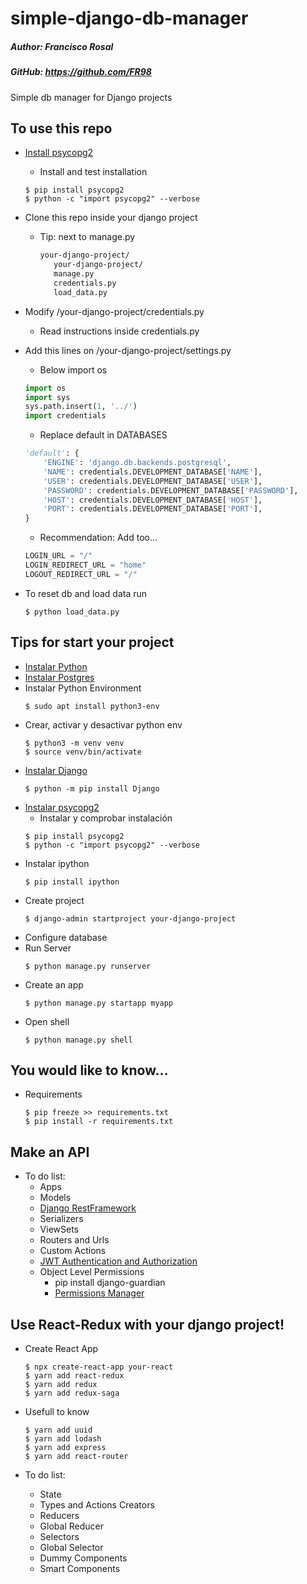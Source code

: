 # simple-django-db-manager

##### Author: Francisco Rosal 
##### GitHub: https://github.com/FR98
Simple db manager for Django projects

## To use this repo

* [Install psycopg2](https://www.psycopg.org/)
    * Install and test installation
  ```shell
  $ pip install psycopg2
  $ python -c "import psycopg2" --verbose
  ```

* Clone this repo inside your django project
    * Tip: next to manage.py
      ```txt
      your-django-project/
         your-django-project/
         manage.py
         credentials.py
         load_data.py
      ```

* Modify /your-django-project/credentials.py
   * Read instructions inside credentials.py

* Add this lines on /your-django-project/settings.py
    * Below import os
  ```python
  import os
  import sys
  sys.path.insert(1, '../')
  import credentials
  ```
    * Replace default in DATABASES
  ```python
  'default': {
      'ENGINE': 'django.db.backends.postgresql',
      'NAME': credentials.DEVELOPMENT_DATABASE['NAME'],
      'USER': credentials.DEVELOPMENT_DATABASE['USER'],
      'PASSWORD': credentials.DEVELOPMENT_DATABASE['PASSWORD'],
      'HOST': credentials.DEVELOPMENT_DATABASE['HOST'],
      'PORT': credentials.DEVELOPMENT_DATABASE['PORT'],
  }
  ```
    * Recommendation: Add too...

  ```python
  LOGIN_URL = "/"
  LOGIN_REDIRECT_URL = "home"
  LOGOUT_REDIRECT_URL = "/"
  ```

* To reset db and load data run
  ```shell
  $ python load_data.py
  ```

## Tips for start your project

* [Instalar Python](https://www.python.org/)
* [Instalar Postgres](https://www.postgresql.org/)
* Instalar Python Environment
    ```shell
    $ sudo apt install python3-env
    ```
* Crear, activar y desactivar python env
    ```shell
    $ python3 -m venv venv
    $ source venv/bin/activate
    ```
* [Instalar Django](https://docs.djangoproject.com/en/3.0/topics/install/)
    ```shell
    $ python -m pip install Django
    ```
* [Instalar psycopg2](https://www.psycopg.org/)
    * Instalar y comprobar instalación
    ```shell
    $ pip install psycopg2
    $ python -c "import psycopg2" --verbose
    ```
* Instalar ipython 
    ```shell
    $ pip install ipython
    ```
* Create project
  ```shell
  $ django-admin startproject your-django-project
  ```
* Configure database 
* Run Server
  ```shell
  $ python manage.py runserver
  ```
* Create an app
  ```shell
  $ python manage.py startapp myapp
  ```
* Open shell
  ```shell
  $ python manage.py shell
  ```
    
 ## You would like to know...
* Requirements
  ```shell
  $ pip freeze >> requirements.txt
  $ pip install -r requirements.txt
  ```

## Make an API
* To do list:
   * Apps
   * Models
   * [Django RestFramework](https://www.django-rest-framework.org/)
   * Serializers
   * ViewSets
   * Routers and Urls
   * Custom Actions
   * [JWT Authentication and Authorization](https://jpadilla.github.io/django-rest-framework-jwt/)
   * Object Level Permissions
      * pip install django-guardian
      * [Permissions Manager](https://github.com/samuelchvez/django-rest-framework-viewset-permissions)

    
## Use React-Redux with your django project!
* Create React App  
  ```shell
  $ npx create-react-app your-react
  $ yarn add react-redux
  $ yarn add redux
  $ yarn add redux-saga
  ```
    
* Usefull to know
  ```shell
  $ yarn add uuid
  $ yarn add lodash
  $ yarn add express
  $ yarn add react-router
  ```
* To do list:
   * State
   * Types and Actions Creators
   * Reducers
   * Global Reducer
   * Selectors
   * Global Selector
   * Dummy Components
   * Smart Components
